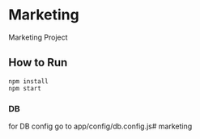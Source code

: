 # Marketing

Marketing Project


## How to Run

```
npm install
npm start
```

### DB

for DB config go to app/config/db.config.js#   m a r k e t i n g  
 